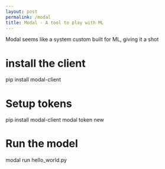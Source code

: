 ```yaml
---
layout: post
permalink: /modal
title: Modal - A tool to play with ML
---
```


Modal seems like a system custom built for ML, giving it a shot

# install the client

pip install modal-client

# Setup tokens

pip install modal-client
modal token new

# Run the model

modal run hello_world.py
